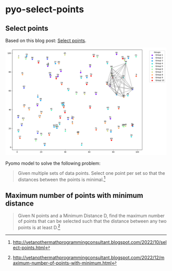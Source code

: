 # pyo-select-points

## Select points

Based on this blog post: [Select points](https://sysid.github.io/select-points/).

![full2_solution](full2_solution.png)

Pyomo model to solve the following problem:

> Given multiple sets of data points. Select one point per set so that the distances between the points is minimal.[^1]

## Maximum number of points with minimum distance

> Given N points and a Minimum Distance D, find the maximum number of points that can be selected such that the distance
> between any two points is at least D.[^2]

[^1]: http://yetanothermathprogrammingconsultant.blogspot.com/2022/10/select-points.html

[^2]: http://yetanothermathprogrammingconsultant.blogspot.com/2022/12/maximum-number-of-points-with-minimum.html

